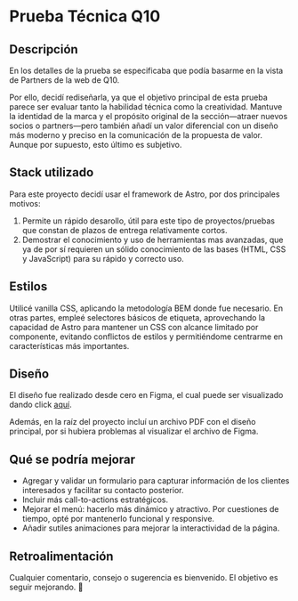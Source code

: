 # Prueba Técnica Q10

## Descripción

En los detalles de la prueba se especificaba que podía basarme en la vista de Partners de la web de Q10.

Por ello, decidí rediseñarla, ya que el objetivo principal de esta prueba parece ser evaluar tanto la habilidad técnica como la creatividad. Mantuve la identidad de la marca y el propósito original de la sección—atraer nuevos socios o partners—pero también añadí un valor diferencial con un diseño más moderno y preciso en la comunicación de la propuesta de valor. Aunque por supuesto, esto último es subjetivo.


## Stack utilizado

Para este proyecto decidí usar el framework de Astro, por dos principales motivos:

1. Permite un rápido desarollo, útil para este tipo de proyectos/pruebas que constan de plazos de entrega relativamente cortos.
2. Demostrar el conocimiento y uso de herramientas mas avanzadas, que ya de por sí requieren un sólido conocimiento de las bases (HTML, CSS y JavaScript) para su rápido y correcto uso.

## Estilos  

Utilicé vanilla CSS, aplicando la metodología BEM donde fue necesario. En otras partes, empleé selectores básicos de etiqueta, aprovechando la capacidad de Astro para mantener un CSS con alcance limitado por componente, evitando conflictos de estilos y permitiéndome centrarme en características más importantes.

## Diseño

El diseño fue realizado desde cero en Figma, el cual puede ser visualizado dando click [aquí](https://www.figma.com/design/WqA5de7IAbx6rLsx7v1H5p/Untitled?node-id=0-1&t=mScMwpmG4gPZ2qOP-1).

Además, en la raíz del proyecto incluí un archivo PDF con el diseño principal, por si hubiera problemas al visualizar el archivo de Figma.

## Qué se podría mejorar

- Agregar y validar un formulario para capturar información de los clientes interesados y facilitar su contacto posterior.
- Incluir más call-to-actions estratégicos.
- Mejorar el menú: hacerlo más dinámico y atractivo. Por cuestiones de tiempo, opté por mantenerlo funcional y responsive.
- Añadir sutiles animaciones para mejorar la interactividad de la página.

## Retroalimentación

Cualquier comentario, consejo o sugerencia es bienvenido. El objetivo es seguir mejorando. 🚀

